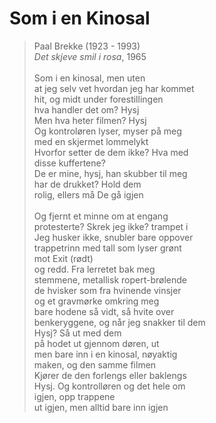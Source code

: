 # Som i en Kinosal  
> Paal Brekke (1923 - 1993)    
> *Det skjeve smil i rosa*, 1965  
    
Som i en kinosal, men uten  
at jeg selv vet hvordan jeg har kommet  
hit, og midt under forestillingen  
hva handler det om? Hysj  
Men hva heter filmen? Hysj  
Og kontroløren lyser, myser på meg  
med en skjermet lommelykt  
Hvorfor setter de dem ikke? Hva med  
disse kuffertene?  
De er mine, hysj, han skubber til meg  
har de drukket? Hold dem  
rolig, ellers må De gå igjen  
    
Og fjernt et minne om at engang  
protesterte? Skrek jeg ikke? trampet i  
Jeg husker ikke, snubler bare oppover  
trappetrinn med tall som lyser grønt  
mot Exit (rødt)  
og redd. Fra lerretet bak meg  
stemmene, metallisk ropert-brølende  
de hvisker som fra hvinende vinsjer  
og et gravmørke omkring meg  
bare hodene så vidt, så hvite over  
benkeryggene, og når jeg snakker til dem  
Hysj? Så ut med dem  
på hodet ut gjennom døren, ut  
men bare inn i en kinosal, nøyaktig  
maken, og den samme filmen  
Kjører de den forlengs eller baklengs  
Hysj. Og kontrolløren og det hele om  
igjen, opp trappene  
ut igjen, men alltid bare inn igjen